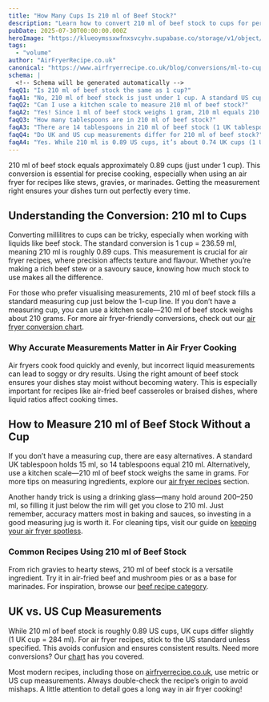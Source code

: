 ```yaml
---
title: "How Many Cups Is 210 ml of Beef Stock?"
description: "Learn how to convert 210 ml of beef stock to cups for perfect recipes every time. Get accurate measurements for cooking and baking in seconds."
pubDate: 2025-07-30T00:00:00.000Z
heroImage: "https://klueoymssxwfnxsvcyhv.supabase.co/storage/v1/object/public/Shmucket/how-many-cups-is-210-ml-of-beef-stock.webp"
tags:
  - "volume"
author: "AirFryerRecipe.co.uk"
canonical: "https://www.airfryerrecipe.co.uk/blog/conversions/ml-to-cups/how-many-cups-is-210-ml-of-beef-stock"
schema: |
  <!-- Schema will be generated automatically -->
faqQ1: "Is 210 ml of beef stock the same as 1 cup?"
faqA1: "No, 210 ml of beef stock is just under 1 cup. A standard US cup holds 236.59 ml, so 210 ml equals roughly 0.89 cups. This small difference matters in recipes, especially for air fryer dishes where liquid ratios affect texture."
faqQ2: "Can I use a kitchen scale to measure 210 ml of beef stock?"
faqA2: "Yes! Since 1 ml of beef stock weighs 1 gram, 210 ml equals 210 grams on a kitchen scale. This method is just as accurate as using a measuring cup and is handy for precise air fryer recipes."
faqQ3: "How many tablespoons are in 210 ml of beef stock?"
faqA3: "There are 14 tablespoons in 210 ml of beef stock (1 UK tablespoon = 15 ml). This is useful if you don’t have a measuring cup but need to portion stock for marinades or sauces in your air fryer."
faqQ4: "Do UK and US cup measurements differ for 210 ml of beef stock?"
faqA4: "Yes. While 210 ml is 0.89 US cups, it’s about 0.74 UK cups (1 UK cup = 284 ml). Most air fryer recipes use US measurements, so stick to those unless specified. Always check the recipe’s origin to avoid errors."
---
```

<p>210 ml of beef stock equals approximately 0.89 cups (just under 1 cup). This conversion is essential for precise cooking, especially when using an air fryer for recipes like stews, gravies, or marinades. Getting the measurement right ensures your dishes turn out perfectly every time.</p>

<h2>Understanding the Conversion: 210 ml to Cups</h2>  
<p>Converting millilitres to cups can be tricky, especially when working with liquids like beef stock. The standard conversion is 1 cup = 236.59 ml, meaning 210 ml is roughly 0.89 cups. This measurement is crucial for air fryer recipes, where precision affects texture and flavour. Whether you’re making a rich beef stew or a savoury sauce, knowing how much stock to use makes all the difference.</p>  

<p>For those who prefer visualising measurements, 210 ml of beef stock fills a standard measuring cup just below the 1-cup line. If you don’t have a measuring cup, you can use a kitchen scale—210 ml of beef stock weighs about 210 grams. For more air fryer-friendly conversions, check out our <a href=https://www.airfryerrecipe.co.uk/air-fryer-conversion-chart>air fryer conversion chart</a>.</p>  

<h3>Why Accurate Measurements Matter in Air Fryer Cooking</h3>  
<p>Air fryers cook food quickly and evenly, but incorrect liquid measurements can lead to soggy or dry results. Using the right amount of beef stock ensures your dishes stay moist without becoming watery. This is especially important for recipes like air-fried beef casseroles or braised dishes, where liquid ratios affect cooking times.</p>  

<h2>How to Measure 210 ml of Beef Stock Without a Cup</h2>  
<p>If you don’t have a measuring cup, there are easy alternatives. A standard UK tablespoon holds 15 ml, so 14 tablespoons equal 210 ml. Alternatively, use a kitchen scale—210 ml of beef stock weighs the same in grams. For more tips on measuring ingredients, explore our <a href=https://www.airfryerrecipe.co.uk/recipes>air fryer recipes</a> section.</p>  

<p>Another handy trick is using a drinking glass—many hold around 200–250 ml, so filling it just below the rim will get you close to 210 ml. Just remember, accuracy matters most in baking and sauces, so investing in a good measuring jug is worth it. For cleaning tips, visit our guide on <a href=https://www.airfryerrecipe.co.uk/air-fryer-cleaner>keeping your air fryer spotless</a>.</p>  

<h3>Common Recipes Using 210 ml of Beef Stock</h3>  
<p>From rich gravies to hearty stews, 210 ml of beef stock is a versatile ingredient. Try it in air-fried beef and mushroom pies or as a base for marinades. For inspiration, browse our <a href=https://www.airfryerrecipe.co.uk/recipe-category/beef>beef recipe category</a>.</p>  

<h2>UK vs. US Cup Measurements</h2>  
<p>While 210 ml of beef stock is roughly 0.89 US cups, UK cups differ slightly (1 UK cup = 284 ml). For air fryer recipes, stick to the US standard unless specified. This avoids confusion and ensures consistent results. Need more conversions? Our <a href=https://www.airfryerrecipe.co.uk/air-fryer-conversion-chart>chart</a> has you covered.</p>  

<p>Most modern recipes, including those on <a href=https://www.airfryerrecipe.co.uk>airfryerrecipe.co.uk</a>, use metric or US cup measurements. Always double-check the recipe’s origin to avoid mishaps. A little attention to detail goes a long way in air fryer cooking!</p>
